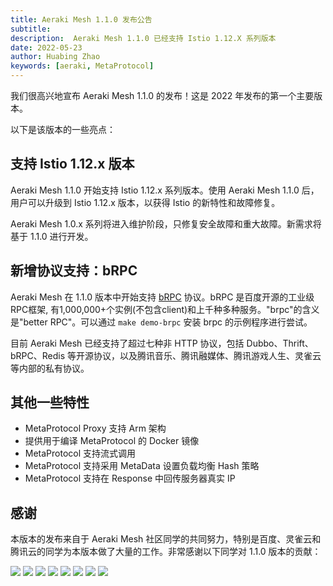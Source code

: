 ```yaml
---
title: Aeraki Mesh 1.1.0 发布公告
subtitle: 
description:  Aeraki Mesh 1.1.0 已经支持 Istio 1.12.X 系列版本
date: 2022-05-23
author: Huabing Zhao
keywords: [aeraki, MetaProtocol]
---
```


我们很高兴地宣布 Aeraki Mesh 1.1.0 的发布！这是 2022 年发布的第一个主要版本。

以下是该版本的一些亮点：

## 支持 Istio 1.12.x 版本

Aeraki Mesh 1.1.0 开始支持 Istio 1.12.x 系列版本。使用 Aeraki Mesh 1.1.0 后，用户可以升级到 Istio 1.12.x 版本，以获得 Istio 的新特性和故障修复。

Aeraki Mesh 1.0.x 系列将进入维护阶段，只修复安全故障和重大故障。新需求将基于 1.1.0 进行开发。

## 新增协议支持：bRPC

Aeraki Mesh 在 1.1.0 版本中开始支持 [bRPC](https://brpc.apache.org/) 协议。bRPC 是百度开源的工业级RPC框架, 有1,000,000+个实例(不包含client)和上千种多种服务。"brpc"的含义是"better RPC"。可以通过 `make demo-brpc` 安装 brpc 的示例程序进行尝试。

目前 Aeraki Mesh 已经支持了超过七种非 HTTP 协议，包括 Dubbo、Thrift、bRPC、Redis 等开源协议，以及腾讯音乐、腾讯融媒体、腾讯游戏人生、灵雀云等内部的私有协议。

## 其他一些特性

* MetaProtocol Proxy 支持 Arm 架构
* 提供用于编译 MetaProtocol 的 Docker 镜像
* MetaProtocol 支持流式调用
* MetaProtocol 支持采用 MetaData 设置负载均衡 Hash 策略
* MetaProtocol 支持在 Response 中回传服务器真实 IP 

## 感谢

本版本的发布来自于 Aeraki Mesh 社区同学的共同努力，特别是百度、灵雀云和腾讯云的同学为本版本做了大量的工作。非常感谢以下同学对 1.1.0 版本的贡献：

[![](https://github.com/smwyzi.png?size=40)](https://github.com/smwyzi) 
[![](https://github.com/Xunzhuo.png?size=40)](https://github.com/Xunzhuo) 
[![](https://github.com/huanghuangzym.png?size=40)](https://github.com/huanghuangzym) 
[![](https://github.com/nevermosby.png?size=40)](https://github.com/nevermosby) 
[![](https://github.com/weixiao619.png?size=40)](https://github.com/weixiao619) 
[![](https://github.com/Sad-polar-bear.png?size=40)](https://github.com/Sad-polar-bear) 
[![](https://github.com/wen73.png?size=40)](https://github.com/wen73)
[![](https://github.com/zhaohuabing.png?size=40)](https://github.com/zhaohuabing)



